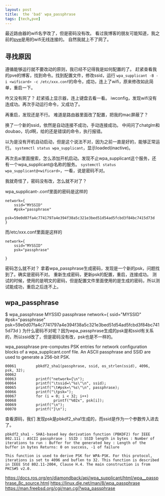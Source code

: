 ```yaml
---
layout: post
title:  the 'bad' wpa_passphrase
tags: [tech,pve]
---
```


最近路由器的wifi名字改了，但是密码没有改。
看过我博客的朋友可能知道，我之前的[pve](https://h4fan.github.io/2021/06/09/%E5%A6%82%E4%BD%95%E7%BB%99%E6%B2%A1%E7%BD%91%E7%9A%84%E5%8F%B0%E6%9C%BA(pve)%E8%A3%85rtl8821cu%E6%97%A0%E7%BA%BF%E7%BD%91%E5%8D%A1%E9%A9%B1%E5%8A%A8.html)是用的wifi无线连接的。
自然我就上不了网了。

## 寻找原因
遵循能够运行就不要改动的原则，我已经不记得我是如何配置的了。
赶紧查看我的pve的博客，找到命令。找到配置文件，修改ssid，运行
`wpa_supplicant -B -i <wificard> -c /etc/xxx.conf`的命令，成功，连上了wifi，原来修改如此简单，重启一下。

咋又没有网了？
赶紧插上显示器，连上键盘去看一看。
iwconfig，发现wifi没有连成功。再次手动运行命令，又成功了。

再重启，发现还是不行。
难道是路由器里面改了配置，把我的mac屏蔽了？

换了一个新的ssid，依然是自动连接不成功，手动连接成功。
中间问了chatglm和doubao，坑d啊，给的还是错误的命令，执行报错。

以为是没有开机自动启动，但是这个说法不对，因为之前一直是好的，能够正常运行。
`systemctl status wpa_supplicant`，显示loaded(inactive)。

再次去ai里面搜索，怎么添加开机启动。发现不止wpa_supplicant这个服务，还有一个wpa_supplicant@<wificard>名称的服务。
`systemctl status wpa_supplicant@<wificard>`，一看，说是密码不对。

我就奇怪了，密码没有改，怎么就不对了？

wpa_supplicant-<wificard>.conf里面的密码是这样的
```
network={
    ssid="MYSSID"
    #psk="passphrase"
    psk=59e0d07fa4c7741797a4e394f38a5c321e3bed51d54ad5fcbd3f84bc7415d73d
}
```
而/etc/xxx.conf里面是这样的
```
network={
    ssid="MYSSID"
    psk="passphrase"
   
}
```
密码怎么就不对？
拿着wpa_passphrase生成密码，发现是一个新的psk，问题找到了。确实是密码不对。
重新生成密码，更新psk的配置，重启，连接成功。
测试的时候，使用的是明文的密码，但是配置文件里面使用的是生成的密码，所以测试能成功，重启之后连不上。

## wpa_passphrase

$ wpa_passphrase MYSSID passphrase
network={
    ssid="MYSSID"
    #psk="passphrase"
    psk=59e0d07fa4c7741797a4e394f38a5c321e3bed51d54ad5fcbd3f84bc7415d73d
}
为什么密码不对呢？因为wpa_passphrase生成的psk是和ssid有关系的，所以ssid改了，但是密码没有改，psk也是不一样的。

wpa_passphrase pre-computes PSK entries for network configuration blocks of a wpa_supplicant.conf file. An ASCII passphrase and SSID are used to generate a 256-bit PSK.

```
00061         pbkdf2_sha1(passphrase, ssid, os_strlen(ssid), 4096, psk, 32);
00062 
00063         printf("network={\n");
00064         printf("\tssid=\"%s\"\n", ssid);
00065         printf("\t#psk=\"%s\"\n", passphrase);
00066         printf("\tpsk=");
00067         for (i = 0; i < 32; i++)
00068                 printf("%02x", psk[i]);
00069         printf("\n");
00070         printf("}\n");
```
查看源码，我们 发现psk是pbkdf2_sha1生成的，而ssid是作为一个参数传入进去了。
```
pbkdf2_sha1 - SHA1-based key derivation function (PBKDF2) for IEEE 802.11i : ASCII passphrase : SSID : SSID length in bytes : Number of iterations to run : Buffer for the generated key : Length of the buffer in bytes Returns: 0 on success, -1 of failure

This function is used to derive PSK for WPA-PSK. For this protocol, iterations is set to 4096 and buflen to 32. This function is described in IEEE Std 802.11-2004, Clause H.4. The main construction is from PKCS#5 v2.0.
```

https://docs.ros.org/en/diamondback/api/wpa_supplicant/html/wpa__passphrase_8c_source.html
https://linux.die.net/man/8/wpa_passphrase
https://man.freebsd.org/cgi/man.cgi?wpa_passphrase

